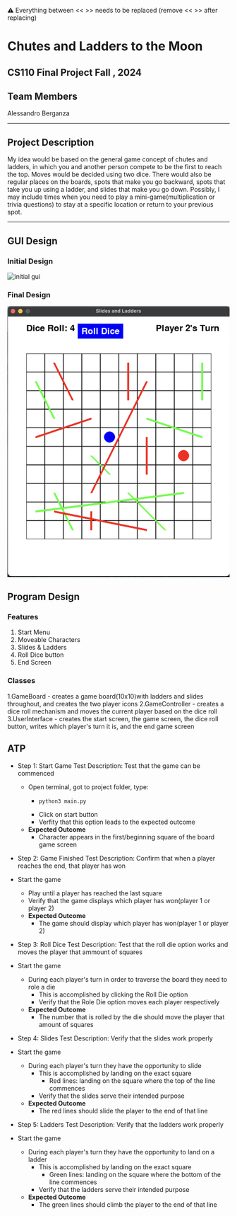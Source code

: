 
:warning: Everything between << >> needs to be replaced (remove << >> after replacing)

# Chutes and Ladders to the Moon 
## CS110 Final Project Fall , 2024 

## Team Members

Alessandro Berganza
***

## Project Description

My idea would be based on the general game concept of chutes and ladders, in which you and another person compete to be the first to reach the top. Moves would be decided using two dice. There would also be regular places on the boards, spots that make you go backward, spots that take you up using a ladder, and slides that make you go down. Possibly, I may include times when you need to play a mini-game(multiplication or trivia questions) to stay at a specific location or return to your previous spot. 

***    

## GUI Design

### Initial Design

![initial gui](assets/gui.jpg)

### Final Design

![final gui](assets/finalgui.jpg)

## Program Design

### Features

1. Start Menu
2. Moveable Characters
3. Slides & Ladders
4. Roll Dice button
5. End Screen

### Classes

1.GameBoard - creates a game board(10x10)with ladders and slides throughout, and creates the two player icons
2.GameController - creates a dice roll mechanism and moves the current player based on the dice roll
3.UserInterface - creates the start screen, the game screen, the dice roll button, writes which player's turn it is, and the end game screen

## ATP

- Step 1: Start Game
Test Description: Test that the game can be commenced 
  - Open terminal, got to project folder, type:
    - ```py
      python3 main.py
      ```
    - Click on start button
    - Verfity that this option leads to the expected outcome 
  - **Expected Outcome**
    - Character appears in the first/beginning square of the board game screen

- Step 2: Game Finished 
Test Description: Confirm that when a player reaches the end, that player has won 
- Start the game
    - Play until a player has reached the last square
    - Verify that the game displays which player has won(player 1 or player 2)
  - **Expected Outcome**
    - The game should display which player has won(player 1 or player 2)

- Step 3: Roll Dice 
Test Description: Test that the roll die option works and moves the player that ammount of squares
- Start the game
    - During each player's turn in order to traverse the board they need to role a die
        - This is accomplished by clicking the Roll Die option 
        - Verify that the Role Die option moves each player respectively
  - **Expected Outcome**
    - The number that is rolled by the die should move the player that amount of squares

- Step 4: Slides
Test Description: Verify that the slides work properly
- Start the game
    - During each player's turn they have the opportunity to slide 
        - This is accomplished by landing on the exact square
            - Red lines: landing on the square where the top of the line commences 
        - Verify that the slides serve their intended purpose 
  - **Expected Outcome**
    - The red lines should slide the player to the end of that line

- Step 5: Ladders
Test Description: Verify that the ladders work properly
- Start the game
    - During each player's turn they have the opportunity to land on a ladder
        - This is accomplished by landing on the exact square
            - Green lines: landing on the square where the bottom of the line commences
        - Verify that the ladders serve their intended purpose 
  - **Expected Outcome**
    - The green lines should climb the player to the end of that line

